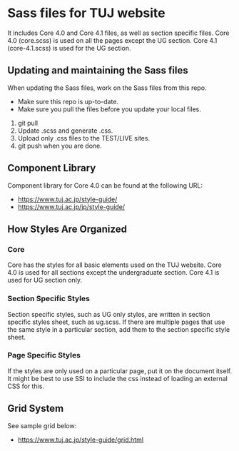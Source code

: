 # Sass files for TUJ website
It includes Core 4.0 and Core 4.1 files, as well as section specific files. Core 4.0 (core.scss) is used on all the pages except the UG section. Core 4.1 (core-4.1.scss) is used for the UG section.

## Updating and maintaining the Sass files
When updating the Sass files, work on the Sass files from this repo.

- Make sure this repo is up-to-date.
- Make sure you pull the files before you update your local files.

1. git pull
2. Update .scss and generate .css.
3. Upload only .css files to the TEST/LIVE sites.
4. git push when you are done.

## Component Library
Component library for Core 4.0 can be found at the following URL:

- https://www.tuj.ac.jp/style-guide/
- https://www.tuj.ac.jp/jp/style-guide/

## How Styles Are Organized
### Core
Core has the styles for all basic elements used on the TUJ website. Core 4.0 is used for all sections except the undergraduate section. Core 4.1 is used for UG section only.

### Section Specific Styles
Section specific styles, such as UG only styles, are written in section specific styles sheet, such as ug.scss.  If there are multiple pages that use the same style in a particular section, add them to the section specific style sheet.

### Page Specific Styles
If the styles are only used on a particular page, put it on the document itself.  It might be best to use SSI to include the css instead of loading an external CSS for this.

## Grid System
See sample grid below:

- https://www.tuj.ac.jp/style-guide/grid.html
